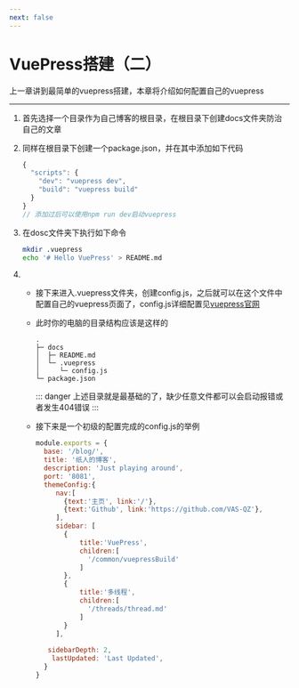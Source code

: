 ```yaml
---
next: false
---
```


# VuePress搭建（二）
上一章讲到最简单的vuepress搭建，本章将介绍如何配置自己的vuepress

-----

1. 首先选择一个目录作为自己博客的根目录，在根目录下创建docs文件夹防治自己的文章

2. 同样在根目录下创建一个package.json，并在其中添加如下代码

   ```javascript
   {
     "scripts": {
       "dev": "vuepress dev",
       "build": "vuepress build"
     }
   }
   // 添加过后可以使用npm run dev启动vuepress
   ```

3. 在dosc文件夹下执行如下命令

   ```bash
   mkdir .vuepress
   echo '# Hello VuePress' > README.md
   ```

4. - 接下来进入.vuepress文件夹，创建config.js，之后就可以在这个文件中配置自己的vuepress页面了，config.js详细配置见[vuepress官网](https://vuepress.vuejs.org/config/#basic-config)

   - 此时你的电脑的目录结构应该是这样的

     ```
     .
     ├─ docs
     │  ├─ README.md
     │  └─ .vuepress
     │     └─ config.js
     └─ package.json
     ```
     ::: danger
     上述目录就是最基础的了，缺少任意文件都可以会启动报错或者发生404错误
     :::

   - 接下来是一个初级的配置完成的config.js的举例

     ```js
     module.exports = {
       base: '/blog/',
       title: '纸人的博客',
       description: 'Just playing around',
       port: '8081',
       themeConfig:{
     	  nav:[
     	    {text:'主页', link:'/'},
     	    {text:'Github', link:'https://github.com/VAS-QZ'},
     	  ],
     	  sidebar: [
     		{
     			title:'VuePress',
     			children:[
     		      '/common/vuepressBuild'
     			]
     		},
     		{
     			title:'多线程',
     			children:[
     		      '/threads/thread.md'
     			]
     		}
     	  ],
           
     	sidebarDepth: 2,
         lastUpdated: 'Last Updated', 
       }
     }
     ```

     

